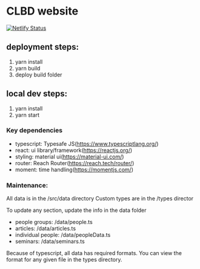 # CLBD website

[![Netlify Status](https://api.netlify.com/api/v1/badges/0ab31ad8-3dbd-4498-ab16-735112a570d5/deploy-status)](https://app.netlify.com/sites/clbd/deploys)

## deployment steps:

1. yarn install
2. yarn build
3. deploy build folder

## local dev steps:

1. yarn install
2. yarn start

### Key dependencies

- typescript: Typesafe JS(https://www.typescriptlang.org/)
- react: ui library/framework(https://reactjs.org/)
- styling: material ui(https://material-ui.com/)
- router: Reach Router(https://reach.tech/router/)
- moment: time handling(https://momentjs.com/)


### Maintenance:

All data is in the /src/data directory
Custom types are in the /types director

To update any section, update the info in the data folder
- people groups: /data/people.ts
- articles: /data/articles.ts
- individual people: /data/peopleData.ts
- seminars: /data/seminars.ts

Because of typescript, all data has required formats.  You can view the format for any given file in the types directory.

